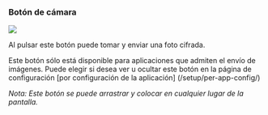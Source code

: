 <a name="button_camera"></a>
### Botón de cámara
<div class="buttoncircle"><img src="/buttons/ic_camera_alt_black_24dp.png"></img></div>

Al pulsar este botón puede tomar y enviar una foto cifrada.

Este botón sólo está disponible para aplicaciones que admiten el envío de imágenes.
Puede elegir si desea ver u ocultar este botón en la página de configuración [por configuración de la aplicación] (/setup/per-app-config/)

*Nota: Este botón se puede arrastrar y colocar en cualquier lugar de la pantalla.*